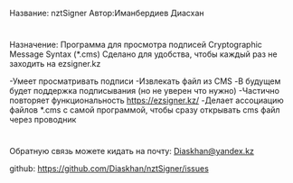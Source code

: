 
﻿Название: nztSigner
Автор:Иманбердиев Диасхан
#
Назначение:
Программа для просмотра подписей Cryptographic Message Syntax (*.cms)
Сделано для удобства, чтобы каждый раз не заходить на ezsigner.kz

-Умеет просматривать подписи
-Извлекать файл из CMS
-В будущем будет поддержка подписывания (но не уверен что нужно)
-Частично повторяет функциональность https://ezsigner.kz/
-Делает ассоциацию файлов *.cms с самой программой, чтобы сразу открывать cms файл через проводник

#

Обратную связь можете кидать на почту: Diaskhan@yandex.kz

github: https://github.com/Diaskhan/nztSigner/issues
